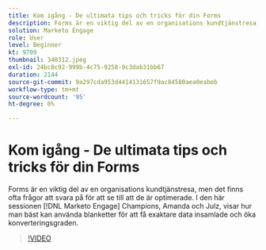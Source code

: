 ```yaml
---
title: Kom igång - De ultimata tips och tricks för din Forms
description: Forms är en viktig del av en organisations kundtjänstresa, men det finns ofta frågor att svara på för att se till att de är optimerade.
solution: Marketo Engage
role: User
level: Beginner
kt: 9709
thumbnail: 340312.jpeg
exl-id: 24bc8c92-999b-4c75-9258-9c3dab31bb67
duration: 2144
source-git-commit: 9a297cda953d4414131657f9ac84580aea0eabeb
workflow-type: tm+mt
source-wordcount: '95'
ht-degree: 0%

---
```


# Kom igång - De ultimata tips och tricks för din Forms

Forms är en viktig del av en organisations kundtjänstresa, men det finns ofta frågor att svara på för att se till att de är optimerade. I den här sessionen [!DNL Marketo Engage] Champions, Amanda och Julz, visar hur man bäst kan använda blanketter för att få exaktare data insamlade och öka konverteringsgraden.

>[!VIDEO](https://video.tv.adobe.com/v/340312/?quality=12&learn=on)
